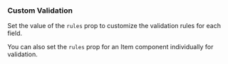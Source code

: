 ### Custom Validation

Set the value of the `rules` prop to customize the validation rules for each field.

You can also set the `rules` prop for an Item component individually for validation.

